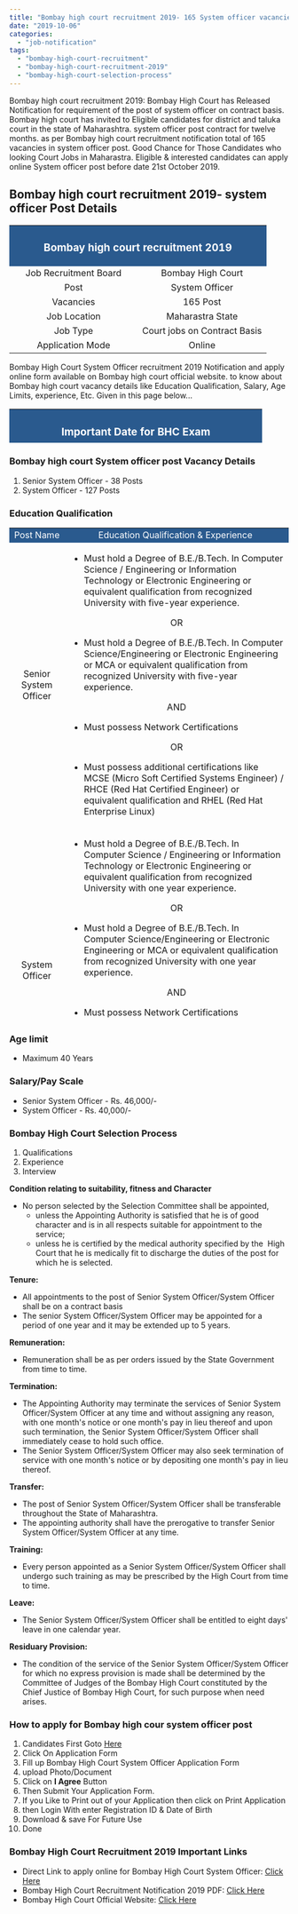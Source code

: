 ```yaml
---
title: "Bombay high court recruitment 2019- 165 System officer vacancies"
date: "2019-10-06"
categories: 
  - "job-notification"
tags: 
  - "bombay-high-court-recruitment"
  - "bombay-high-court-recruitment-2019"
  - "bombay-high-court-selection-process"
---
```


Bombay high court recruitment 2019: Bombay High Court has Released Notification for requirement of the post of system officer on contract basis. Bombay high court has invited to Eligible candidates for district and taluka court in the state of Maharashtra. system officer post contract for twelve months. as per Bombay high court recruitment notification total of 165 vacancies in system officer post. Good Chance for Those Candidates who looking Court Jobs in Maharastra. Eligible & interested candidates can apply online System officer post before date 21st October 2019.

## Bombay high court recruitment 2019- system officer Post Details

<table style="border-collapse: collapse; width: 100%;"><tbody><tr><td style="width: 50%; background-color: #2a5a8e; text-align: center;" colspan="2"><h3><span style="color: #ffffff;">Bombay high court recruitment 2019</span></h3></td></tr><tr><td style="width: 50%; text-align: center;"><span style="font-size: 12pt;">Job Recruitment Board</span></td><td style="width: 50%; text-align: center;"><span style="font-size: 12pt;">Bombay High Court</span></td></tr><tr><td style="width: 50%; text-align: center;"><span style="font-size: 12pt;">Post</span></td><td style="width: 50%; text-align: center;"><span style="font-size: 12pt;">System Officer</span></td></tr><tr><td style="width: 50%; text-align: center;"><span style="font-size: 12pt;">Vacancies</span></td><td style="width: 50%; text-align: center;"><span style="font-size: 12pt;">165 Post</span></td></tr><tr><td style="width: 50%; text-align: center;"><span style="font-size: 12pt;">Job Location</span></td><td style="width: 50%; text-align: center;"><span style="font-size: 12pt;">Maharastra State</span></td></tr><tr><td style="width: 50%; text-align: center;"><span style="font-size: 12pt;">Job Type</span></td><td style="width: 50%; text-align: center;"><span style="font-size: 12pt;">Court jobs on Contract Basis</span></td></tr><tr><td style="width: 50%; text-align: center;"><span style="font-size: 12pt;">Application Mode</span></td><td style="width: 50%; text-align: center;"><span style="font-size: 12pt;">Online</span></td></tr></tbody></table>

Bombay High Court System Officer recruitment 2019 Notification and apply online form available on Bombay high court official website. to know about Bombay high court vacancy details like Education Qualification, Salary, Age Limits, experience, Etc. Given in this page below...

<table style="border-collapse: collapse; width: 100%; height: 61px;"><tbody><tr style="height: 13px;"><td style="width: 50%; height: 13px; background-color: #2a5a8e; text-align: center;" colspan="2"><h3><span style="color: #ffffff;">Important Date for BHC Exam</span></h3></td></tr><tr style="height: 24px;"><td style="width: 50%; text-align: center; height: 24px;"><span style="font-size: 12pt;">Starting date of apply online</span></td><td style="width: 50%; text-align: center; height: 24px;"><span style="font-size: 12pt;">05-10-2019</span></td></tr><tr style="height: 24px;"><td style="width: 50%; text-align: center; height: 24px;"><span style="font-size: 12pt;">Last Date of apply online</span></td><td style="width: 50%; text-align: center; height: 24px;"><span style="font-size: 12pt;">21-10-2019</span></td></tr></tbody></table>

### Bombay high court System officer post Vacancy Details

1. Senior System Officer - 38 Posts
2. System Officer - 127 Posts

### Education Qualification

<table style="border-collapse: collapse; width: 100%; height: 888px;"><tbody><tr style="height: 24px;"><td style="width: 19.7137%; text-align: center; height: 24px; background-color: #2a5a8e;"><span style="font-size: 12pt; color: #ffffff;">Post Name</span></td><td style="width: 80.2863%; text-align: center; height: 24px; background-color: #2a5a8e;"><span style="font-size: 12pt; color: #ffffff;">Education Qualification &amp; Experience&nbsp;</span></td></tr><tr style="height: 441px;"><td style="width: 19.7137%; text-align: center; height: 441px;"><span style="font-size: 12pt;">Senior System Officer</span></td><td style="width: 80.2863%; text-align: center; height: 441px;"><ul><li style="text-align: left;"><span style="font-size: 12pt;">Must hold a Degree of B.E./B.Tech. In Computer </span><span style="font-size: 12pt;">Science / Engineering or Information Technology or </span><span style="font-size: 12pt;">Electronic Engineering or equivalent qualification from recognized University with five-year experience.</span></li></ul><span style="font-size: 12pt;">OR</span><ul><li style="text-align: left;"><span style="font-size: 12pt;">Must hold a Degree of B.E./B.Tech. In Computer </span><span style="font-size: 12pt;">Science/Engineering or Electronic Engineering or </span><span style="font-size: 12pt;">MCA or equivalent qualification from recognized </span><span style="font-size: 12pt;">University with five-year experience.</span></li></ul><span style="font-size: 12pt;">AND</span><ul><li style="text-align: left;"><span style="font-size: 12pt;">Must possess Network Certifications</span></li></ul><span style="font-size: 12pt;">OR</span><ul><li style="text-align: left;"><span style="font-size: 12pt;">Must possess additional certifications like MCSE </span><span style="font-size: 12pt;">(Micro Soft Certified Systems Engineer) / RHCE </span><span style="font-size: 12pt;">(Red Hat Certified Engineer) or equivalent </span><span style="font-size: 12pt;">qualification and RHEL (Red Hat Enterprise Linux)</span></li></ul></td></tr><tr style="height: 423px;"><td style="width: 19.7137%; text-align: center; height: 423px;"><span style="font-size: 12pt;">System Officer</span></td><td style="width: 80.2863%; text-align: left; height: 423px;"><ul><li><span style="font-size: 12pt;">Must hold a Degree of B.E./B.Tech. In Computer&nbsp;</span><span style="font-size: 12pt;">Science / Engineering or Information Technology or&nbsp;</span><span style="font-size: 12pt;">Electronic Engineering or equivalent qualification&nbsp;</span><span style="font-size: 12pt;">from recognized University with one year experience.</span></li></ul><p style="text-align: center;"><span style="font-size: 12pt;">OR</span></p><div></div><ul><li><span style="font-size: 12pt;">Must hold a Degree of B.E./B.Tech. In Computer&nbsp;</span><span style="font-size: 12pt;">Science/Engineering or Electronic Engineering or&nbsp;</span><span style="font-size: 12pt;">MCA or equivalent qualification from recognized&nbsp;</span><span style="font-size: 12pt;">University with one year experience.</span></li></ul><p style="text-align: center;"><span style="font-size: 12pt;">AND</span></p><div></div><ul><li><span style="font-size: 12pt;">Must possess Network Certifications</span></li></ul><p style="text-align: center;"><span style="font-size: 12pt;">OR</span></p><div></div><ul><li><span style="font-size: 12pt;">Must possess additional certifications like MCSE&nbsp;</span><span style="font-size: 12pt;">(Micro Soft Certified Systems Engineer) / RHCE&nbsp;</span><span style="font-size: 12pt;">(Red Hat Certified Engineer) or equivalent&nbsp;</span><span style="font-size: 12pt;">qualification and RHEL (Red Hat Enterprise Linux)</span></li></ul></td></tr></tbody></table>

### Age limit

- Maximum 40 Years

### Salary/Pay Scale

- Senior System Officer - Rs. 46,000/-
- System Officer - Rs. 40,000/-

### Bombay High Court Selection Process

1. Qualifications
2. Experience
3. Interview 

**Condition relating to suitability, fitness and Character**

- No person selected by the Selection Committee shall be appointed,
    - unless the Appointing Authority is satisfied that he is of good  character and is in all respects suitable for appointment to the  service;
    - unless he is certified by the medical authority specified by the  High Court that he is medically fit to discharge the duties of the post for which he is selected.

**Tenure:**

- All appointments to the post of Senior System Officer/System Officer shall be on a contract basis
- The senior System Officer/System Officer may be appointed for a  period of one year and it may be extended up to 5 years.

**Remuneration:**

- Remuneration shall be as per orders issued by the State Government from time to time.

**Termination:**

- The Appointing Authority may terminate the services of Senior System Officer/System Officer at any time and without assigning any reason, with one month's notice or one month's pay in lieu thereof and upon such termination, the Senior System Officer/System Officer shall immediately cease to hold such office.
- The Senior System Officer/System Officer may also seek termination of service with one month's notice or by depositing one month's pay in lieu thereof.

**Transfer:**

- The post of Senior System Officer/System Officer shall be transferable throughout the State of Maharashtra.
- The appointing authority shall have the prerogative to transfer Senior System Officer/System Officer at any time.

**Training:**

- Every person appointed as a Senior System Officer/System Officer shall undergo such training as may be prescribed by the High Court from time to time.

**Leave:**

- The Senior System Officer/System Officer shall be entitled to eight days' leave in one calendar year.

**Residuary Provision: ­**

- The condition of the service of the Senior System Officer/System Officer for which no express provision is made shall be determined by the Committee of Judges of the Bombay High Court constituted by the Chief Justice of Bombay High Court, for such purpose when need arises.

### How to apply for Bombay high cour system officer post

1. Candidates First Goto [Here](https://bhc.gov.in/bhcsysadmin/index.php)
2. Click On Application Form
3. Fill up Bombay High Court System Officer Application Form
4. upload Photo/Document
5. Click on **I Agree** Button
6. Then Submit Your Application Form.
7. If you Like to Print out of your Application then click on Print Application
8. then Login With enter Registration ID & Date of Birth
9. Download & save For Future Use
10. Done

### Bombay High Court Recruitment 2019 Important Links

- Direct Link to apply online for Bombay High Court System Officer: [Click Here](https://bhc.gov.in/bhcsysadmin/recruitment.php)
- Bombay High Court Recruitment Notification 2019 PDF: [Click Here](https://freegovtjobalert.in/wp-content/uploads/2019/10/Notification-Bombay-High-Court-Technical-Manpower.pdf)
- Bombay High Court Official Website: [Click Here](https://bombayhighcourt.nic.in/index.html)
